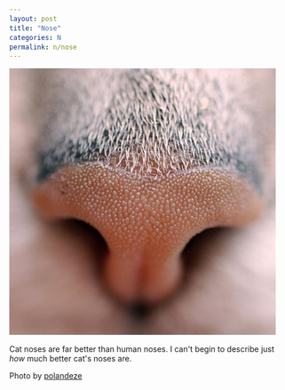 ```yaml
---
layout: post
title: "Nose"
categories: N
permalink: n/nose
---
```


<img src="/images/n/nose.jpg">

Cat noses are far better than human noses. I can't begin to describe just *how* much better cat's noses are.

Photo by <a href="http://www.flickr.com/photos/polandeze/493818086/">polandeze</a>